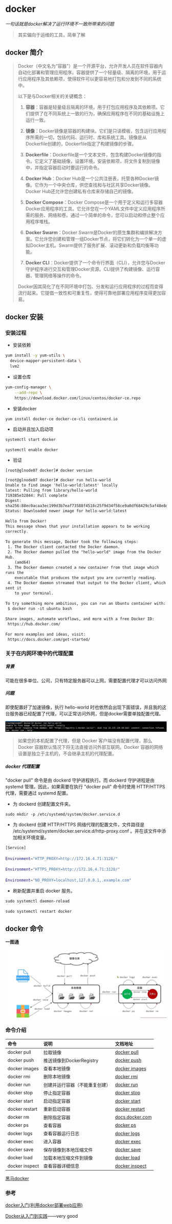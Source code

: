 # docker

*一句话就是docker解决了运行环境不一致所带来的问题*

> 其实偏向于运维的工具，简单了解

## docker 简介

> Docker（中文名为“容器”）是一个开源平台，允许开发人员在软件容器内自动化部署和管理应用程序。容器提供了一个轻量级、隔离的环境，用于运行应用程序及其依赖项，使得软件可以更容易地打包和分发到不同的系统中。
>
> 以下是与Docker相关的关键概念：
>
> 1. **容器**：容器是轻量级且隔离的环境，用于打包应用程序及其依赖项。它们提供了在不同系统上一致的行为，确保应用程序在不同的基础设施上运行一致。
>
> 2. **镜像**：Docker镜像是容器的构建块。它们是只读模板，包含运行应用程序所需的一切，包括代码、运行时、库和系统工具。镜像是从Dockerfile创建的，Dockerfile指定了构建镜像的步骤。
>
> 3. **Dockerfile**：Dockerfile是一个文本文件，包含构建Docker镜像的指令。它定义了基础镜像，设置环境，安装依赖项，将文件复制到镜像中，并指定容器启动时要运行的命令。
>
> 4. **Docker Hub**：Docker Hub是一个公共注册表，托管各种Docker镜像。它作为一个中央仓库，供您查找和与社区共享Docker镜像。Docker Hub还允许您创建私有仓库来存储自己的镜像。
>
> 5. **Docker Compose**：Docker Compose是一个用于定义和运行多容器Docker应用程序的工具。它允许您在一个YAML文件中定义应用程序所需的服务、网络和卷。通过一个简单的命令，您可以启动和停止整个应用程序堆栈。
>
> 6. **Docker Swarm**：Docker Swarm是Docker的原生集群和编排解决方案。它允许您创建和管理一组Docker节点，将它们转化为一个单一的虚拟Docker主机。Swarm提供了服务扩展、滚动更新和负载均衡等功能。
>
> 7. **Docker CLI**：Docker提供了一个命令行界面（CLI），允许您与Docker守护程序进行交互和管理Docker资源。CLI提供了构建镜像、运行容器、管理网络等操作的命令。
>
> Docker因其简化了在不同环境中打包、分发和运行应用程序的过程而变得流行起来。它提倡一致性和可重复性，使得可靠地部署应用程序变得更加容易。



## docker 安装

### 安装过程

+ 安装依赖

```bash
yum install -y yum-utils \
  device-mapper-persistent-data \
  lvm2
```

+ 设置仓库

```bash
yum-config-manager \
    --add-repo \
    https://download.docker.com/linux/centos/docker-ce.repo
```

+ 安装docker

```
yum install docker-ce docker-ce-cli containerd.io
```

+ 启动并且加入启动项

```
systemctl start docker

systemctl enable docker
```

+ 验证

```
[root@glnode07 docker]# docker version
```

```
[root@glnode07 docker]# docker run hello-world
Unable to find image 'hello-world:latest' locally
latest: Pulling from library/hello-world
719385e32844: Pull complete 
Digest: sha256:88ec0acaa3ec199d3b7eaf73588f4518c25f9d34f58ce9a0df68429c5af48e8d
Status: Downloaded newer image for hello-world:latest

Hello from Docker!
This message shows that your installation appears to be working correctly.

To generate this message, Docker took the following steps:
 1. The Docker client contacted the Docker daemon.
 2. The Docker daemon pulled the "hello-world" image from the Docker Hub.
    (amd64)
 3. The Docker daemon created a new container from that image which runs the
    executable that produces the output you are currently reading.
 4. The Docker daemon streamed that output to the Docker client, which sent it
    to your terminal.

To try something more ambitious, you can run an Ubuntu container with:
 $ docker run -it ubuntu bash

Share images, automate workflows, and more with a free Docker ID:
 https://hub.docker.com/

For more examples and ideas, visit:
 https://docs.docker.com/get-started/

```



### 关于在内网环境中的代理配置

##### 背景

可能在很多单位、公司，只有特定服务器可以上网，需要配置代理才可以访问外网

##### 问题

即使配置好了加速镜像，执行 hello-world 时也依然会出现下面错误，并且我的这台服务器已经配置了代理，可以正常访问外网，但是docker需要单独配置代理。

![image-20231030180932580](https://raw.githubusercontent.com/Quinlan7/pic_cloud/main/img/202310301809658.png)

> 如果您的本机配置了代理，但是 Docker 客户端没有配置代理，那么 Docker 容器默认情况下将无法直接访问外部互联网。Docker 容器的网络设置是独立于主机的，不会继承主机的代理配置。
>

##### docker 代理配置

"docker pull" 命令是由 dockerd 守护进程执行。而 dockerd 守护进程是由 systemd 管理。因此，如果需要在执行 "docker pull" 命令时使用 HTTP/HTTPS 代理，需要通过 systemd 配置。

- 为 dockerd 创建配置文件夹。

```
sudo mkdir -p /etc/systemd/system/docker.service.d
```

- 为 dockerd 创建 HTTP/HTTPS 网络代理的配置文件，文件路径是 /etc/systemd/system/docker.service.d/http-proxy.conf 。并在该文件中添加相关环境变量。

```bash
[Service]

Environment="HTTP_PROXY=http://172.16.4.71:3128/"

Environment="HTTPS_PROXY=http://172.16.4.71:3128/"

Environment="NO_PROXY=localhost,127.0.0.1,.example.com"
```

- 刷新配置并重启 docker 服务。

```
sudo systemctl daemon-reload

sudo systemctl restart docker
```



## docker 命令

**一图通**

![image-20231030220107349](https://raw.githubusercontent.com/Quinlan7/pic_cloud/main/img/202310302201028.png)



### 命令介绍

| **命令**       | **说明**                       | **文档地址**                                                 |
| :------------- | :----------------------------- | :----------------------------------------------------------- |
| docker pull    | 拉取镜像                       | [docker pull](https://docs.docker.com/engine/reference/commandline/pull/) |
| docker push    | 推送镜像到DockerRegistry       | [docker push](https://docs.docker.com/engine/reference/commandline/push/) |
| docker images  | 查看本地镜像                   | [docker images](https://docs.docker.com/engine/reference/commandline/images/) |
| docker rmi     | 删除本地镜像                   | [docker rmi](https://docs.docker.com/engine/reference/commandline/rmi/) |
| docker run     | 创建并运行容器（不能重复创建） | [docker run](https://docs.docker.com/engine/reference/commandline/run/) |
| docker stop    | 停止指定容器                   | [docker stop](https://docs.docker.com/engine/reference/commandline/stop/) |
| docker start   | 启动指定容器                   | [docker start](https://docs.docker.com/engine/reference/commandline/start/) |
| docker restart | 重新启动容器                   | [docker restart](https://docs.docker.com/engine/reference/commandline/restart/) |
| docker rm      | 删除指定容器                   | [docs.docker.com](https://docs.docker.com/engine/reference/commandline/rm/) |
| docker ps      | 查看容器                       | [docker ps](https://docs.docker.com/engine/reference/commandline/ps/) |
| docker logs    | 查看容器运行日志               | [docker logs](https://docs.docker.com/engine/reference/commandline/logs/) |
| docker exec    | 进入容器                       | [docker exec](https://docs.docker.com/engine/reference/commandline/exec/) |
| docker save    | 保存镜像到本地压缩文件         | [docker save](https://docs.docker.com/engine/reference/commandline/save/) |
| docker load    | 加载本地压缩文件到镜像         | [docker load](https://docs.docker.com/engine/reference/commandline/load/) |
| docker inspect | 查看容器详细信息               | [docker inspect](https://docs.docker.com/engine/reference/commandline/inspect/) |



[黑马docker](https://b11et3un53m.feishu.cn/wiki/MWQIw4Zvhil0I5ktPHwcoqZdnec)











### 参考

[docker入门(利用docker部署web应用)](https://blog.csdn.net/q610376681/article/details/90483576?ops_request_misc=%257B%2522request%255Fid%2522%253A%2522169836669616800227447553%2522%252C%2522scm%2522%253A%252220140713.130102334..%2522%257D&request_id=169836669616800227447553&biz_id=0&utm_medium=distribute.pc_search_result.none-task-blog-2~all~top_positive~default-1-90483576-null-null.142^v96^control&utm_term=docker&spm=1018.2226.3001.4187)

[Docker从入门到实践](https://yeasy.gitbook.io/docker_practice/advanced_network/http_https_proxy)——very good
